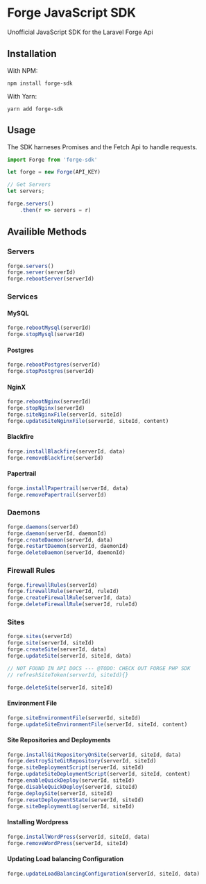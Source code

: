 # Forge JavaScript SDK
Unofficial JavaScript SDK for the Laravel Forge Api

## Installation
With NPM:
``` shell
npm install forge-sdk
```
With Yarn:
``` shell
yarn add forge-sdk
```

## Usage
The SDK harneses Promises and the Fetch Api to handle requests.

``` javascript
import Forge from 'forge-sdk'

let forge = new Forge(API_KEY)

// Get Servers
let servers;

forge.servers()
    .then(r => servers = r)
```

## Availible Methods

### Servers
``` javascript
forge.servers()
forge.server(serverId)
forge.rebootServer(serverId)
```

### Services

#### MySQL
``` javascript
forge.rebootMysql(serverId)
forge.stopMysql(serverId)
```

#### Postgres
``` javascript
forge.rebootPostgres(serverId)
forge.stopPostgres(serverId)
```

#### NginX
``` javascript
forge.rebootNginx(serverId)
forge.stopNginx(serverId)
forge.siteNginxFile(serverId, siteId)
forge.updateSiteNginxFile(serverId, siteId, content)
```

#### Blackfire
``` javascript
forge.installBlackfire(serverId, data)
forge.removeBlackfire(serverId)
```

#### Papertrail
``` javascript
forge.installPapertrail(serverId, data)
forge.removePapertrail(serverId)
```

### Daemons

``` javascript
forge.daemons(serverId)
forge.daemon(serverId, daemonId)
forge.createDaemon(serverId, data)
forge.restartDaemon(serverId, daemonId)
forge.deleteDaemon(serverId, daemonId)
```

### Firewall Rules

``` javascript
forge.firewallRules(serverId)
forge.firewallRule(serverId, ruleId)
forge.createFirewallRule(serverId, data)
forge.deleteFirewallRule(serverId, ruleId)
```

### Sites

``` javascript
forge.sites(serverId)
forge.site(serverId, siteId)
forge.createSite(serverId, data)
forge.updateSite(serverId, siteId, data)

// NOT FOUND IN API DOCS --- @TODO: CHECK OUT FORGE PHP SDK
// refreshSiteToken(serverId, siteId){}

forge.deleteSite(serverId, siteId)
```

#### Environment File
``` javascript
forge.siteEnvironmentFile(serverId, siteId)
forge.updateSiteEnvironmentFile(serverId, siteId, content)
```

#### Site Repositories and Deployments
``` javascript
forge.installGitRepositoryOnSite(serverId, siteId, data)
forge.destroySiteGitRepository(serverId, siteId)
forge.siteDeploymentScript(serverId, siteId)
forge.updateSiteDeploymentScript(serverId, siteId, content)
forge.enableQuickDeploy(serverId, siteId)
forge.disableQuickDeploy(serverId, siteId)
forge.deploySite(serverId, siteId)
forge.resetDeploymentState(serverId, siteId)
forge.siteDeploymentLog(serverId, siteId)
```

#### Installing Wordpress
``` javascript
forge.installWordPress(serverId, siteId, data)
forge.removeWordPress(serverId, siteId)
```

#### Updating Load balancing Configuration
``` javascript
forge.updateLoadBalancingConfiguration(serverId, siteId, data)
```
